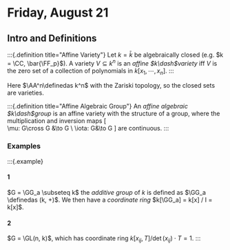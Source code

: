 # Friday, August 21

## Intro and Definitions
:::{.definition title="Affine Variety"}
Let $k=\bar{k}$ be algebraically closed (e.g. $k = \CC, \bar{\FF_p}$).
A variety $V\subseteq k^n$ is an *affine $k\dash$variety* iff $V$ is the zero set of a collection of polynomials in $k[x_1, \cdots, x_n]$.
:::

Here $\AA^n\definedas k^n$ with the Zariski topology, so the closed sets are varieties.


:::{.definition title="Affine Algebraic Group"}
An *affine algebraic $k\dash$group* is an affine variety with the structure of a group, where the multiplication and inversion maps 
\[  
\mu: G\cross G &\to G \\
\iota: G&\to G
\]
are continuous.
:::

### Examples

:::{.example}

#### 1 
$G = \GG_a \subseteq k$ the *additive group* of $k$ is defined as $\GG_a \definedas (k, +)$.
We then have a *coordinate ring* $k[\GG_a] = k[x] / I = k[x]$.

#### 2
$G = \GL(n, k)$, which has coordinate ring $k[x_{ij}, T] / \det(x_{ij})\cdot T = 1$.
:::



